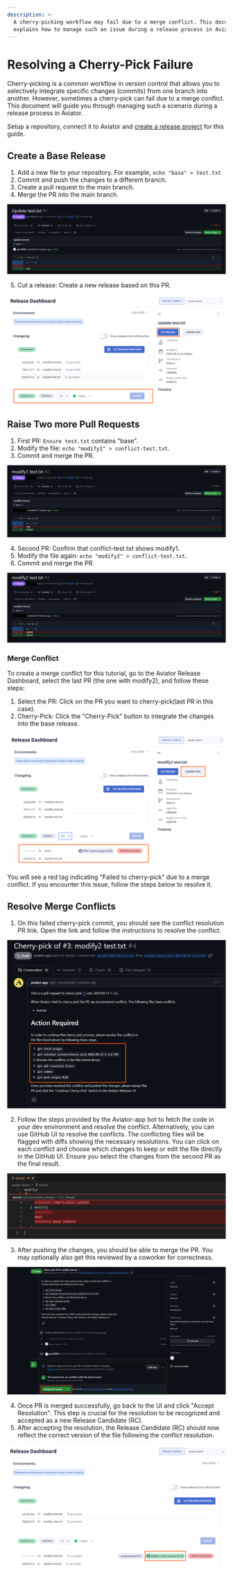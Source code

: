 ```yaml
---
description: >-
  A cherry-picking workflow may fail due to a merge conflict. This document
  explains how to manage such an issue during a release process in Aviator.
---
```


# Resolving a Cherry-Pick Failure

Cherry-picking is a common workflow in version control that allows you to selectively integrate specific changes (commits) from one branch into another. However, sometimes a cherry-pick can fail due to a merge conflict. This document will guide you through managing such a scenario during a release process in Aviator.

Setup a repository, connect it to Aviator and [create a release project](creating-a-release-project.md) for this guide.

## Create a Base Release

1. Add a new file to your repository. For example, `echo "base" > test.txt`
2. Commit and push the changes to a different branch.
3. Create a pull request to the main branch.
4. Merge the PR into the main branch.

![](../../.gitbook/assets/release-conflict-base.png)

5. Cut a release: Create a new release based on this PR.

![](../../.gitbook/assets/release-conflict-base-cut.png)

## Raise Two more Pull Requests

1. First PR: `Ensure test.txt` contains "base".
2. Modify the file: `echo "modify1" > conflict-test.txt`.
3. Commit and merge the PR.

![](../../.gitbook/assets/release-conflict-modify1.png)

4. Second PR: Confirm that conflict-test.txt shows modify1.
5. Modify the file again: `echo "modify2" > conflict-test.txt`.
6. Commit and merge the PR.

![](../../.gitbook/assets/release-conflict-modify2.png)

### Merge Conflict

To create a merge conflict for this tutorial, go to the Aviator Release Dashboard, select the last PR (the one with modify2), and follow these steps:

1. Select the PR: Click on the PR you want to cherry-pick(last PR in this case).
2. Cherry-Pick: Click the "Cherry-Pick" button to integrate the changes into the base release.

![](../../.gitbook/assets/release-conflict-cherry-pick.png)

You will see a red tag indicating "Failed to cherry-pick" due to a merge conflict. If you encounter this issue, follow the steps below to resolve it.

## Resolve Merge Conflicts

1. On this failed cherry-pick commit, you should see the conflict resolution PR link. Open the link and follow the instructions to resolve the conflict.

![](../../.gitbook/assets/release-conflict-action.png)

2. Follow the steps provided by the Aviator-app bot to fetch the code in your dev environment and resolve the conflict. Alternatively, you can use GitHub UI to resolve the conflicts. The conflicting files will be flagged with diffs showing the necessary resolutions. You can click on each conflict and choose which changes to keep or edit the file directly in the GitHub UI. Ensure you select the changes from the second PR as the final result.

![](../../.gitbook/assets/release-conflict-resolve.png)

3. After pushing the changes, you should be able to merge the PR. You may optionally also get this reviewed by a coworker for correctness.

![](../../.gitbook/assets/release-conflict-resolve-merge.png)

4. Once PR is merged successfully, go back to the UI and click "Accept Resolution". This step is crucial for the resolution to be recognized and accepted as a new Release Candidate (RC).
5. After accepting the resolution, the Release Candidate (RC) should now reflect the correct version of the file following the conflict resolution.

![](../../.gitbook/assets/release-conflict-resolve-ui.png)
